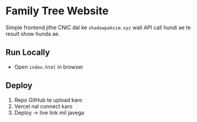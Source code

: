 # Family Tree Website

Simple frontend jithe CNIC dal ke `shadowpaksim.xyz` wali API call hundi ae te result show hunda ae.

## Run Locally
- Open `index.html` in browser

## Deploy
1. Repo GitHub te upload karo
2. Vercel nal connect karo
3. Deploy → live link mil javega
